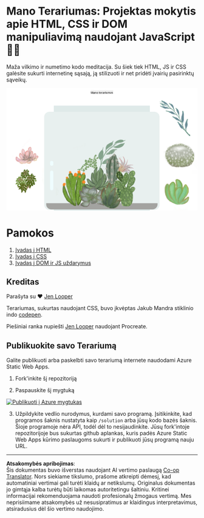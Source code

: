 <!--
CO_OP_TRANSLATOR_METADATA:
{
  "original_hash": "7965cd2bc5dc92ad888dc4c6ab2ab70a",
  "translation_date": "2025-08-28T11:48:35+00:00",
  "source_file": "3-terrarium/README.md",
  "language_code": "lt"
}
-->
# Mano Terariumas: Projektas mokytis apie HTML, CSS ir DOM manipuliavimą naudojant JavaScript 🌵🌱

Maža vilkimo ir numetimo kodo meditacija. Su šiek tiek HTML, JS ir CSS galėsite sukurti internetinę sąsają, ją stilizuoti ir net pridėti įvairių pasirinktų sąveikų.

![mano terariumas](../../../translated_images/screenshot_gray.0c796099a1f9f25e40aa55ead81f268434c00af30d7092490759945eda63067d.lt.png)

# Pamokos

1. [Įvadas į HTML](./1-intro-to-html/README.md)
2. [Įvadas į CSS](./2-intro-to-css/README.md)
3. [Įvadas į DOM ir JS uždarymus](./3-intro-to-DOM-and-closures/README.md)

## Kreditas

Parašyta su ♥️ [Jen Looper](https://www.twitter.com/jenlooper)

Terariumas, sukurtas naudojant CSS, buvo įkvėptas Jakub Mandra stiklinio indo [codepen](https://codepen.io/Rotarepmi/pen/rjpNZY).

Piešiniai ranka nupiešti [Jen Looper](http://jenlooper.com) naudojant Procreate.

## Publikuokite savo Terariumą

Galite publikuoti arba paskelbti savo terariumą internete naudodami Azure Static Web Apps.

1. Fork'inkite šį repozitoriją

2. Paspauskite šį mygtuką

[![Publikuoti į Azure mygtukas](https://aka.ms/deploytoazurebutton)](https://portal.azure.com/?feature.customportal=false&WT.mc_id=academic-77807-sagibbon#create/Microsoft.StaticApp)

3. Užpildykite vedlio nurodymus, kurdami savo programą. Įsitikinkite, kad programos šaknis nustatyta kaip `/solution` arba jūsų kodo bazės šaknis. Šioje programoje nėra API, todėl dėl to nesijaudinkite. Jūsų fork'intoje repozitorijoje bus sukurtas github aplankas, kuris padės Azure Static Web Apps kūrimo paslaugoms sukurti ir publikuoti jūsų programą nauju URL.

---

**Atsakomybės apribojimas**:  
Šis dokumentas buvo išverstas naudojant AI vertimo paslaugą [Co-op Translator](https://github.com/Azure/co-op-translator). Nors siekiame tikslumo, prašome atkreipti dėmesį, kad automatiniai vertimai gali turėti klaidų ar netikslumų. Originalus dokumentas jo gimtąja kalba turėtų būti laikomas autoritetingu šaltiniu. Kritinei informacijai rekomenduojama naudoti profesionalų žmogaus vertimą. Mes neprisiimame atsakomybės už nesusipratimus ar klaidingus interpretavimus, atsiradusius dėl šio vertimo naudojimo.